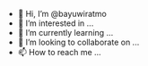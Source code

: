 - 👋 Hi, I’m @bayuwiratmo
- 👀 I’m interested in ...
- 🌱 I’m currently learning ...
- 💞️ I’m looking to collaborate on ...
- 📫 How to reach me ...

<!---
bayuwiratmo/bayuwiratmo is a ✨ special ✨ repository because its `README.md` (this file) appears on your GitHub profile.
You can click the Preview link to take a look at your changes.
--->
